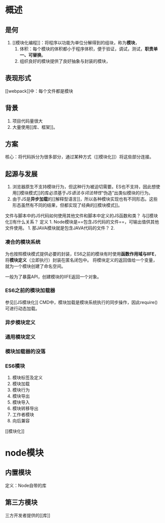 # 概述
## 是何
1. [[模块化编程]]：将程序以功能为单位分解得到的组块，称为**模块**，
	1. 体积：每个模块的体积都小于程序体积，便于验证，调试，测试，**职责单一、可替换**。
	2. 组织良好的模块提供了良好抽象与封装的模块，
## 表现形式
[[webpack]]中：每个文件都是模块
## 背景
1. 项目代码量很大
2. 大量使用[[库、框架]]。
## 方案
核心：将代码拆分为很多部分，通过某种方式（[[模块化]]）将这些部分连接。
## 起源与发展
1. 浏览器原生不支持模块行为，但这种行为被迫切需要。ES也不支持，因此想使用[[模块模式]]的库必须基于*JS语法与词法特性*“伪造”出类似模块的行为。
2. 由于JS是**异步加载**的[[解释型语言]]，所以各种模块实现也有不同形态。这些形态虽然有不同的结果，但都实现了经典的[[模块模式]]。

文件与脚本中的JS代码如何使用其他文件和脚本中定义的JS函数和类？
与[[模块化]]有什么关系？
定义
	1. Node模块是==包含JS代码的文件==，可输出值供其他文件使用。
		1. 那JAVA模块就是包含JAVA代码的文件？
	2. 

### 凑合的模块系统
为也按照模块模式提供必要的封装，ES6之前的模块有时使用**函数作用域与IIFE**，将**模块定义**（立即执行）封装在匿名闭包中。
将模块定义的返回值给一个变量，就为一个模块创建了命名空间。

一般为了暴露API，创建模块的IIFE返回一个对象。
### ES6之前的模块加载器

参见[[JS模块化]] 
CMD中，模块加载是模块系统执行的同步操作，因此require()可进行动态加载。
### 异步模块定义
### 通用模块定义
### 模块加载器的没落
### ES6模块
1. 模块标签及定义
2. 模块加载
3. 模块行为
4. 模块导出
5. 模块导入
6. 模块转移导出
7. 工作者模块
8. 向后兼容

[[模块化]] 
# node模块
## 内置模块
定义：Node自带的库
## 第三方模块
三方开发者提供的[[库]] 